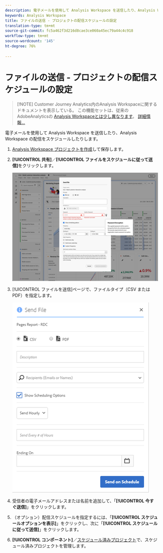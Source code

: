 ```yaml
---
description: 電子メールを使用して Analysis Workspace を送信したり、Analysis Workspace の配信をスケジュールしたりします。
keywords: Analysis Workspace
title: ファイルの送信 - プロジェクトの配信スケジュールの設定
translation-type: tm+mt
source-git-commit: fc5a462f3d216d8cae3ce060a45ec79a44c4c918
workflow-type: tm+mt
source-wordcount: '145'
ht-degree: 76%

---
```



# ファイルの送信 - プロジェクトの配信スケジュールの設定

>[!NOTE] Customer Journey Analytics内のAnalysis Workspaceに関するドキュメントを表示している。 この機能セットは、従来のAdobeAnalyticsの [Analysis Workspaceとは少し異なります](https://docs.adobe.com/content/help/ja-JP/analytics/analyze/analysis-workspace/home.html)。 [詳細情報...](/help/getting-started/cja-aa.md)

電子メールを使用して Analysis Workspace を送信したり、Analysis Workspace の配信をスケジュールしたりします。

1. [ Analysis Workspace プロジェクトを作成](https://docs.adobe.com/content/help/en/analytics/analyze/analysis-workspace/build-workspace-project/t-freeform-project.html)して保存します。
1. **[!UICONTROL 共有]**／**[!UICONTROL ファイルをスケジュールに従って送信]**&#x200B;をクリックします。

   ![手順の結果](assets/send-file.png)

1. [!UICONTROL ファイルを送信]ページで、ファイルタイプ（CSV または PDF）を指定します。

   ![手順の結果](assets/send-file-pop-up.png)

1. 受信者の電子メールアドレスまたは名前を追加して、「**[!UICONTROL 今すぐ送信]**」をクリックします。
1. （オプション）配信スケジュールを指定するには、「**[!UICONTROL スケジュールオプションを表示]**」をクリックし、次に「**[!UICONTROL スケジュールに従って送信]**」をクリックします。
1. **[!UICONTROL コンポーネント]**／[スケジュール済みプロジェクト](/help/analysis-workspace/curate-share/schedule-projects.md)で、スケジュール済みプロジェクトを管理します。
